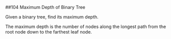 ##104 Maximum Depth of Binary Tree

Given a binary tree, find its maximum depth.

The maximum depth is the number of nodes along the longest path from the root node down to the farthest leaf node.